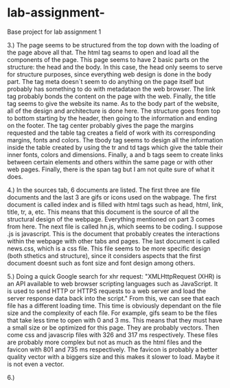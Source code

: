 # lab-assignment-

Base project for lab assignment 1

3.) The page seems to be structured from the top down with the 
loading of the page above all that. The html tag seams to
open and load all the components of the page. This page 
seems to have 2 basic parts on the structure: the head and
the body. In this case, the head only seems to serve for structure 
purposes, since everything web design is done in the body part.
The tag meta doesn´t seem to do anything on the page itself
but probably has something to do with metadataon the 
web browser. The link tag probably bonds the content on the
page with the web. Finally, the title tag seems to give the website
its name. As to the body part of the website, all of the design
and architecture is done here. The structure goes from top
to bottom starting by the header, then going to the information
and ending on the footer. The tag center probably gives the
page the margins requested and the table tag creates a field
of work with its corresponding margins, fonts and colors.
The tbody tag seems to design all the information inside the
table created by using the tr and td tags which give the table
their inner fonts, colors and dimensions. Finally, a and b tags
seem to create links between certain elements and others within
the same page or with other web pages. Finally, there is the span
tag but I am not quite sure of what it does. 

4.) In the sources tab, 6 documents are listed. The first three
are file documents and the last 3 are gifs or icons used on the
wabpage. The first document is called index and is filled
with html tags such as head, html, link, title, tr, a, etc. This
means that this document is the source of all the structural
design of the webpage. Everything mentioned on part 3 comes from here.
The next file is called hn.js, which seems to be coding. I suppose .js is 
javascript. This is the document that probably creates the interactions
within the webpage with other tabs and pages. The last document is called
news.css, which is a css file. This file seems to be more specific
design (both sthetics and structure), since it considers
aspects that the first document doesnt such as font size and font 
design among others.

5.) Doing a quick Google search for xhr request: "XMLHttpRequest (XHR) 
is an API available to web browser scripting languages such as JavaScript. 
It is used to send HTTP or HTTPS requests to a web server and load the server 
response data back into the script." From this, we can see that
each file has a different loading time. This time is obviously 
dependant on the file size and the complexity of each file.
For example, gifs seam to be the files that take less time to open
with 0 and 3 ms. This means that they must have a small size or be
optimized for this page. They are probably vectors. Then come css
and javascrip files with 326 and 317 ms respectively. These files are
probably more complex but not as much as the html files and the favicon with 801 
and 735 ms respectively. The favicon is probably a better quality vector
with a biggers size and this makes it slower to load. Maybe it is not even a vector.

6.) 

 
